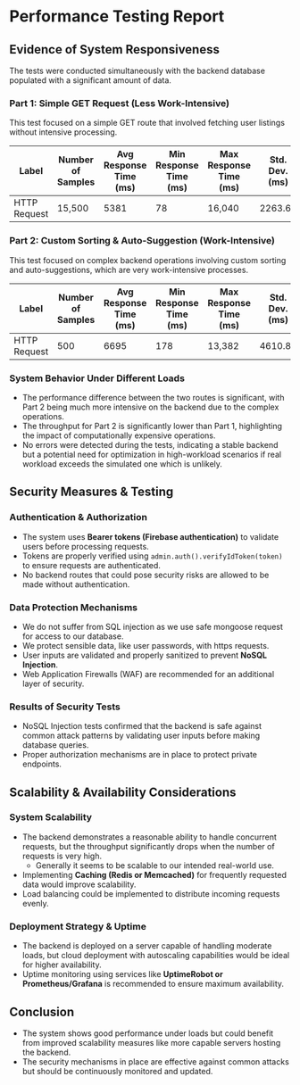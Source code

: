 # Performance Testing Report

## Evidence of System Responsiveness

The tests were conducted simultaneously with the backend database populated with a significant amount of data.

### Part 1: Simple GET Request (Less Work-Intensive)
This test focused on a simple GET route that involved fetching user listings without intensive processing.

| Label          | Number of Samples | Avg Response Time (ms) | Min Response Time (ms) | Max Response Time (ms) | Std. Dev. (ms) | Error % | Throughput (req/sec) | KB/sec Received | KB/sec Sent | Avg Bytes |
|----------------|-------------------|------------------------|------------------------|------------------------|----------------|---------|-----------------------|-----------------|-------------|-----------|
| HTTP Request   | 15,500             | 5381                   | 78                     | 16,040                 | 2263.61         | 0.000%   | 44.84                 | 115.38           | 48.53        | 2634.8     |

### Part 2: Custom Sorting & Auto-Suggestion (Work-Intensive)
This test focused on complex backend operations involving custom sorting and auto-suggestions, which are very work-intensive processes.

| Label          | Number of Samples | Avg Response Time (ms) | Min Response Time (ms) | Max Response Time (ms) | Std. Dev. (ms) | Error % | Throughput (req/sec) | KB/sec Received | KB/sec Sent | Avg Bytes |
|----------------|-------------------|------------------------|------------------------|------------------------|----------------|---------|-----------------------|-----------------|-------------|-----------|
| HTTP Request   | 500                | 6695                   | 178                    | 13,382                 | 4610.82         | 0.000%   | 12.41                 | 4.96             | 14.25        | 409.0      |

### System Behavior Under Different Loads
- The performance difference between the two routes is significant, with Part 2 being much more intensive on the backend due to the complex operations.
- The throughput for Part 2 is significantly lower than Part 1, highlighting the impact of computationally expensive operations.
- No errors were detected during the tests, indicating a stable backend but a potential need for 
  optimization in high-workload scenarios if real workload exceeds the simulated one which is 
  unlikely.

## Security Measures & Testing

### Authentication & Authorization
- The system uses **Bearer tokens (Firebase authentication)** to validate users before processing requests.
- Tokens are properly verified using `admin.auth().verifyIdToken(token)` to ensure requests are authenticated.
- No backend routes that could pose security risks are allowed to be made without authentication.

### Data Protection Mechanisms
- We do not suffer from SQL injection as we use safe mongoose request for access to our database.
- We protect sensible data, like user passwords, with https requests.
- User inputs are validated and properly sanitized to prevent **NoSQL Injection**.
- Web Application Firewalls (WAF) are recommended for an additional layer of security.

### Results of Security Tests
- NoSQL Injection tests confirmed that the backend is safe against common attack patterns by validating user inputs before making database queries.
- Proper authorization mechanisms are in place to protect private endpoints.

## Scalability & Availability Considerations

### System Scalability
- The backend demonstrates a reasonable ability to handle concurrent requests, but the 
  throughput significantly drops when the number of requests is very high.
  - Generally it seems to be scalable to our intended real-world use.
- Implementing **Caching (Redis or Memcached)** for frequently requested data would improve scalability.
- Load balancing could be implemented to distribute incoming requests evenly.

### Deployment Strategy & Uptime
- The backend is deployed on a server capable of handling moderate loads, but cloud deployment with autoscaling capabilities would be ideal for higher availability.
- Uptime monitoring using services like **UptimeRobot or Prometheus/Grafana** is recommended to ensure maximum availability.

## Conclusion
- The system shows good performance under loads but could benefit from improved 
  scalability measures like more capable servers hosting the backend.
- The security mechanisms in place are effective against common attacks but should be continuously monitored and updated.

